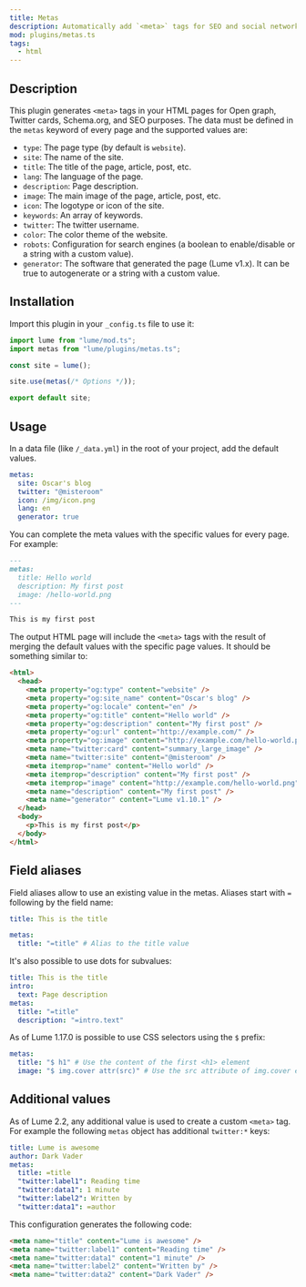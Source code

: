 ```yaml
---
title: Metas
description: Automatically add `<meta>` tags for SEO and social networks.
mod: plugins/metas.ts
tags:
  - html
---
```


## Description

This plugin generates `<meta>` tags in your HTML pages for Open graph, Twitter
cards, Schema.org, and SEO purposes. The data must be defined in the `metas`
keyword of every page and the supported values are:

- `type`: The page type (by default is `website`).
- `site`: The name of the site.
- `title`: The title of the page, article, post, etc.
- `lang`: The language of the page.
- `description`: Page description.
- `image`: The main image of the page, article, post, etc.
- `icon`: The logotype or icon of the site.
- `keywords`: An array of keywords.
- `twitter`: The twitter username.
- `color`: The color theme of the website.
- `robots`: Configuration for search engines (a boolean to enable/disable or a
  string with a custom value).
- `generator`: The software that generated the page (Lume v1.x). It can be true
  to autogenerate or a string with a custom value.

## Installation

Import this plugin in your `_config.ts` file to use it:

```js
import lume from "lume/mod.ts";
import metas from "lume/plugins/metas.ts";

const site = lume();

site.use(metas(/* Options */));

export default site;
```

## Usage

In a data file (like `/_data.yml`) in the root of your project, add the default
values.

<lume-code>

```yml {title="/_data.yml"}
metas:
  site: Oscar's blog
  twitter: "@misteroom"
  icon: /img/icon.png
  lang: en
  generator: true
```

</lume-code>

You can complete the meta values with the specific values for every page. For
example:

<lume-code>

```md {title="/posts/hello-world.md"}
---
metas:
  title: Hello world
  description: My first post
  image: /hello-world.png
---

This is my first post
```

</lume-code>

The output HTML page will include the `<meta>` tags with the result of merging
the default values with the specific page values. It should be something similar
to:

```html
<html>
  <head>
    <meta property="og:type" content="website" />
    <meta property="og:site_name" content="Oscar's blog" />
    <meta property="og:locale" content="en" />
    <meta property="og:title" content="Hello world" />
    <meta property="og:description" content="My first post" />
    <meta property="og:url" content="http://example.com/" />
    <meta property="og:image" content="http://example.com/hello-world.png" />
    <meta name="twitter:card" content="summary_large_image" />
    <meta name="twitter:site" content="@misteroom" />
    <meta itemprop="name" content="Hello world" />
    <meta itemprop="description" content="My first post" />
    <meta itemprop="image" content="http://example.com/hello-world.png" />
    <meta name="description" content="My first post" />
    <meta name="generator" content="Lume v1.10.1" />
  </head>
  <body>
    <p>This is my first post</p>
  </body>
</html>
```

## Field aliases

Field aliases allow to use an existing value in the metas. Aliases start with
`=` following by the field name:

```yml
title: This is the title

metas:
  title: "=title" # Alias to the title value
```

It's also possible to use dots for subvalues:

```yml
title: This is the title
intro:
  text: Page description
metas:
  title: "=title"
  description: "=intro.text"
```

As of Lume 1.17.0 is possible to use CSS selectors using the `$` prefix:

```yml
metas:
  title: "$ h1" # Use the content of the first <h1> element
  image: "$ img.cover attr(src)" # Use the src attribute of img.cover element
```

## Additional values

As of Lume 2.2, any additional value is used to create a custom `<meta>` tag.
For example the following `metas` object has additional `twitter:*` keys:

```yml
title: Lume is awesome
author: Dark Vader
metas:
  title: =title
  "twitter:label1": Reading time
  "twitter:data1": 1 minute
  "twitter:label2": Written by
  "twitter:data1": =author
```

This configuration generates the following code:

```html
<meta name="title" content="Lume is awesome" />
<meta name="twitter:label1" content="Reading time" />
<meta name="twitter:data1" content="1 minute" />
<meta name="twitter:label2" content="Written by" />
<meta name="twitter:data2" content="Dark Vader" />
```
